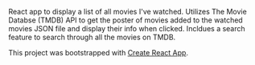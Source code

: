React app to display a list of all movies I've watched. Utilizes The Movie Databse (TMDB) API to get the poster of movies added to the watched movies JSON file and display their info when clicked. Incldues a search feature to search through all the movies on TMDB.  

This project was bootstrapped with [Create React App](https://github.com/facebook/create-react-app).